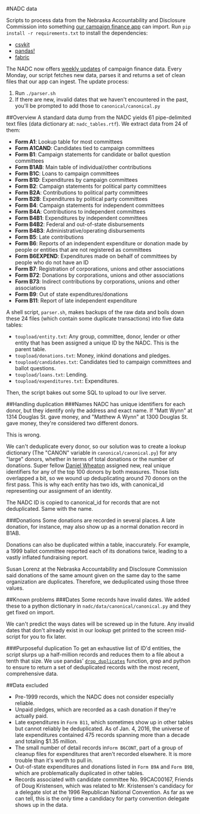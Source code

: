 #NADC data

Scripts to process data from the Nebraska Accountability and Disclosure Commission into something <a href="https://github.com/OWH-projects/nadc">our campaign finance app</a> can import. Run `pip install -r requirements.txt` to install the dependencies:
- [csvkit](https://csvkit.readthedocs.org/en/0.9.1/)  
- [pandas!](http://pandas.pydata.org/pandas-docs/stable/)  
- [fabric](http://www.fabfile.org/)

The NADC now offers <a href="http://www.nebraska.gov/data.html" target="_blank">weekly updates</a> of campaign finance data. Every Monday, our script fetches new data, parses it and returns a set of clean files that our app can ingest. The update process:
<ol>
<li>Run <code>./parser.sh</code></li>
<li>If there are new, invalid dates that we haven't encountered in the past, you'll be prompted to add those to <code>canonical/canonical.py</code></li>
</ol>

##Overview
A standard data dump from the NADC yields 61 pipe-delimited text files (data dictionary at: `nadc_tables.rtf`). We extract data from 24 of them:
<ul>
<li><strong>Form A1</strong>: Lookup table for most committees</li>
<li><strong>Form A1CAND</strong>: Candidates tied to campaign committees</li>
<li><strong>Form B1</strong>: Campaign statements for candidate or ballot question committees</li>
<li><strong>Form B1AB</strong>: Main table of individual/other contributions</li>
<li><strong>Form B1C</strong>: Loans to campaign committees</li>
<li><strong>Form B1D</strong>: Expenditures by campaign committees</li>
<li><strong>Form B2</strong>: Campaign statements for political party committees</li>
<li><strong>Form B2A</strong>: Contributions to political party committees</li>
<li><strong>Form B2B</strong>: Expenditures by political party committees</li>
<li><strong>Form B4</strong>: Campaign statements for independent committees</li>
<li><strong>Form B4A</strong>: Contributions to independent committees</li>
<li><strong>Form B4B1</strong>: Expenditures by independent committees</li>
<li><strong>Form B4B2</strong>: Federal and out-of-state disbursements</li>
<li><strong>Form B4B3</strong>: Administrative/operating disbursements</li>
<li><strong>Form B5</strong>: Late contributions</li>
<li><strong>Form B6</strong>: Reports of an independent expenditure or donation made by people or entities that are not registered as committees</li>
<li><strong>Form B6EXPEND</strong>: Expenditures made on behalf of committees by people who do not have an ID</li>
<li><strong>Form B7</strong>: Registration of corporations, unions and other associations</li>
<li><strong>Form B72</strong>: Donations by corporations, unions and other associations</li>
<li><strong>Form B73</strong>: Indirect contributions by corporations, unions and other associations</li>
<li><strong>Form B9</strong>: Out of state expenditures/donations</li>
<li><strong>Form B11</strong>: Report of late independent expenditure</li>
</ul>

A shell script, `parser.sh`, makes backups of the raw data and boils down these 24 files (which contain some duplicate transactions) into five data tables:
<ul>
<li><code>toupload/entity.txt</code>: Any group, committee, donor, lender or other entity that has been assigned a unique ID by the NADC. This is the parent table.</li>
<li><code>toupload/donations.txt</code>: Money, inkind donations and pledges.</li>
<li><code>toupload/candidates.txt</code>: Candidates tied to campaign committees and ballot questions.</li>
<li><code>toupload/loans.txt</code>: Lending.</li>
<li><code>toupload/expenditures.txt</code>: Expenditures.</li>
</ul>

Then, the script bakes out some SQL to upload to our live server.

##Handling duplication
###Names
NADC has unique identifiers for each donor, but they identify only the address and exact name. If "Matt Wynn" at 1314 Douglas St. gave money, and "Matthew A Wynn" at 1300 Douglas St. gave money, they're considered two different donors.

This is wrong.

We can't deduplicate every donor, so our solution was to create a lookup dictionary (The "CANON" variable in `canonical/canonical.py`) for any "large" donors, whether in terms of total donations or the number of donations. Super fellow [Daniel Wheaton](https://twitter.com/theheroofthyme) assigned new, real unique identifiers for any of the top 100 donors by both measures. Those lists overlapped a bit, so we wound up deduplicating around 70 donors on the first pass. This is why each entity has two ids, with canonical_id representing our assignment of an identity.

The NADC ID is copied to canonical_id for records that are not deduplicated. Same with the name.

###Donations
Some donations are recorded in several places. A late donation, for instance, may also show up as a normal donation record in B1AB.

Donations can also be duplicated within a table, inaccurately. For example, a 1999 ballot committee reported each of its donations twice, leading to a vastly inflated fundraising report.

Susan Lorenz at the Nebraska Accountability and Disclosure Commission said donations of the same amount given on the same day to the same organization are duplicates. Therefore, we deduplicated using those three values.

##Known problems
###Dates
Some records have invalid dates. We added these to a python dictionary in `nadc/data/canonical/canonical.py` and they get fixed on import.

We can't predict the ways dates will be screwed up in the future. Any invalid dates that don't already exist in our lookup get printed to the screen mid-script for you to fix later.

###Purposeful duplication
To get an exhaustive list of ID'd entities, the script slurps up a half-million records and reduces them to a file about a tenth that size. We use pandas' [`drop_duplicates`](http://pandas.pydata.org/pandas-docs/stable/generated/pandas.DataFrame.drop_duplicates.html) function, grep and python to ensure to return a set of deduplicated records with the most recent, comprehensive data.

##Data excluded
<ul>
<li>Pre-1999 records, which the NADC does not consider especially reliable.</li>
<li>Unpaid pledges, which are recorded as a cash donation if they're actually paid.</li>
<li>Late expenditures in <code>Form B11</code>, which sometimes show up in other tables but cannot reliably be deduplicated. As of Jan. 4, 2016, the universe of late expenditures contained 475 records spanning more than a decade and totaling $1.35 million.</li>
<li>The small number of detail records in<code>Form B6CONT</code>, part of a group of cleanup files for expenditures that aren't recorded elsewhere. It is more trouble than it's worth to pull in.</li>
<li>Out-of-state expenditures and donations listed in <code>Form B9A</code> and <code>Form B9B</code>, which are problematically duplicated in other tables.</li>
<li>Records associated with candidate committee No. 99CAC00167, Friends of Doug Kristensen, which was related to Mr. Kristensen's candidacy for a delegate slot at the 1996 Republican National Convention. As far as we can tell, this is the only time a candidacy for party convention delegate shows up in the data.</li>
</ul>